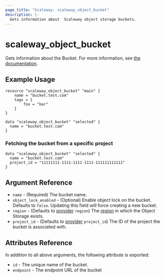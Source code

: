 ```yaml
---
page_title: "Scaleway: scaleway_object_bucket"
description: |-
  Gets information about  Scaleway object storage buckets.
---
```


# scaleway_object_bucket

Gets information about the Bucket.
For more information, see [the documentation](https://www.scaleway.com/en/docs/object-storage-feature/).

## Example Usage

```hcl
resource "scaleway_object_bucket" "main" {
    name = "bucket.test.com"
    tags = {
        foo = "bar"
    }
}

data "scaleway_object_bucket" "selected" {
  name = "bucket.test.com"
}
```


### Fetching the bucket from a specific project

```hcl
data "scaleway_object_bucket" "selected" {
  name = "bucket.test.com"
  project_id = "11111111-1111-1111-1111-111111111111"
}
```

## Argument Reference

- `name` - (Required) The bucket name.
- `object_lock_enabled` - (Optional) Enable object lock on the bucket. Defaults to `false`. Updating this field will force creating a new bucket.
- `region` - (Defaults to [provider](../index.md#region) `region`) The [region](../guides/regions_and_zones.md#zones) in which the Object Storage exists.
- `project_id` - (Defaults to [provider](../index.md#project_id) `project_id`) The ID of the project the bucket is associated with.


## Attributes Reference

In addition to all above arguments, the following attribute is exported:

* `id` - The unique name of the bucket.
* `endpoint` - The endpoint URL of the bucket